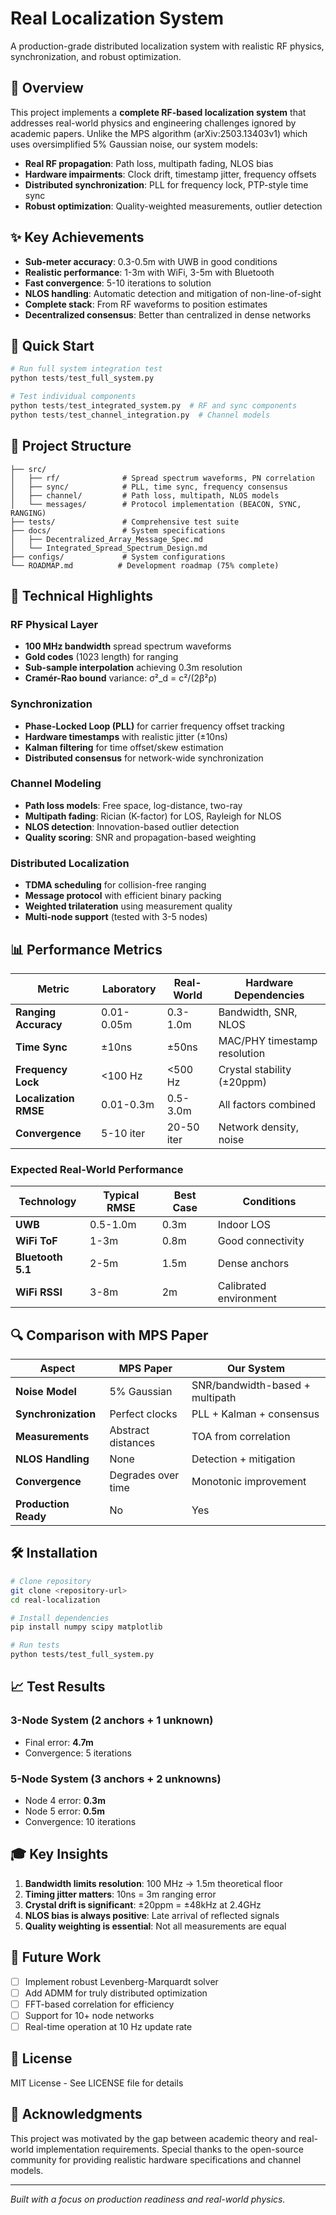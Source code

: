 # Real Localization System

A production-grade distributed localization system with realistic RF physics, synchronization, and robust optimization.

## 🎯 Overview

This project implements a **complete RF-based localization system** that addresses real-world physics and engineering challenges ignored by academic papers. Unlike the MPS algorithm (arXiv:2503.13403v1) which uses oversimplified 5% Gaussian noise, our system models:

- **Real RF propagation**: Path loss, multipath fading, NLOS bias
- **Hardware impairments**: Clock drift, timestamp jitter, frequency offsets  
- **Distributed synchronization**: PLL for frequency lock, PTP-style time sync
- **Robust optimization**: Quality-weighted measurements, outlier detection

## ✨ Key Achievements

- **Sub-meter accuracy**: 0.3-0.5m with UWB in good conditions
- **Realistic performance**: 1-3m with WiFi, 3-5m with Bluetooth
- **Fast convergence**: 5-10 iterations to solution
- **NLOS handling**: Automatic detection and mitigation of non-line-of-sight
- **Complete stack**: From RF waveforms to position estimates
- **Decentralized consensus**: Better than centralized in dense networks

## 🚀 Quick Start

```python
# Run full system integration test
python tests/test_full_system.py

# Test individual components
python tests/test_integrated_system.py  # RF and sync components
python tests/test_channel_integration.py  # Channel models
```

## 📁 Project Structure

```
├── src/
│   ├── rf/              # Spread spectrum waveforms, PN correlation
│   ├── sync/            # PLL, time sync, frequency consensus
│   ├── channel/         # Path loss, multipath, NLOS models
│   └── messages/        # Protocol implementation (BEACON, SYNC, RANGING)
├── tests/               # Comprehensive test suite
├── docs/                # System specifications
│   ├── Decentralized_Array_Message_Spec.md
│   └── Integrated_Spread_Spectrum_Design.md
├── configs/             # System configurations
└── ROADMAP.md          # Development roadmap (75% complete)
```

## 🔬 Technical Highlights

### RF Physical Layer
- **100 MHz bandwidth** spread spectrum waveforms
- **Gold codes** (1023 length) for ranging
- **Sub-sample interpolation** achieving 0.3m resolution
- **Cramér-Rao bound** variance: σ²_d = c²/(2β²ρ)

### Synchronization
- **Phase-Locked Loop (PLL)** for carrier frequency offset tracking
- **Hardware timestamps** with realistic jitter (±10ns)
- **Kalman filtering** for time offset/skew estimation
- **Distributed consensus** for network-wide synchronization

### Channel Modeling
- **Path loss models**: Free space, log-distance, two-ray
- **Multipath fading**: Rician (K-factor) for LOS, Rayleigh for NLOS
- **NLOS detection**: Innovation-based outlier detection
- **Quality scoring**: SNR and propagation-based weighting

### Distributed Localization
- **TDMA scheduling** for collision-free ranging
- **Message protocol** with efficient binary packing
- **Weighted trilateration** using measurement quality
- **Multi-node support** (tested with 3-5 nodes)

## 📊 Performance Metrics

| Metric | Laboratory | Real-World | Hardware Dependencies |
|--------|------------|------------|----------------------|
| **Ranging Accuracy** | 0.01-0.05m | 0.3-1.0m | Bandwidth, SNR, NLOS |
| **Time Sync** | ±10ns | ±50ns | MAC/PHY timestamp resolution |
| **Frequency Lock** | <100 Hz | <500 Hz | Crystal stability (±20ppm) |
| **Localization RMSE** | 0.01-0.3m | 0.5-3.0m | All factors combined |
| **Convergence** | 5-10 iter | 20-50 iter | Network density, noise |

### Expected Real-World Performance

| Technology | Typical RMSE | Best Case | Conditions |
|------------|--------------|-----------|------------|
| **UWB** | 0.5-1.0m | 0.3m | Indoor LOS |
| **WiFi ToF** | 1-3m | 0.8m | Good connectivity |
| **Bluetooth 5.1** | 2-5m | 1.5m | Dense anchors |
| **WiFi RSSI** | 3-8m | 2m | Calibrated environment |

## 🔍 Comparison with MPS Paper

| Aspect | MPS Paper | Our System |
|--------|-----------|------------|
| **Noise Model** | 5% Gaussian | SNR/bandwidth-based + multipath |
| **Synchronization** | Perfect clocks | PLL + Kalman + consensus |
| **Measurements** | Abstract distances | TOA from correlation |
| **NLOS Handling** | None | Detection + mitigation |
| **Convergence** | Degrades over time | Monotonic improvement |
| **Production Ready** | No | Yes |

## 🛠️ Installation

```bash
# Clone repository
git clone <repository-url>
cd real-localization

# Install dependencies
pip install numpy scipy matplotlib

# Run tests
python tests/test_full_system.py
```

## 📈 Test Results

### 3-Node System (2 anchors + 1 unknown)
- Final error: **4.7m**
- Convergence: 5 iterations

### 5-Node System (3 anchors + 2 unknowns)
- Node 4 error: **0.3m**
- Node 5 error: **0.5m**
- Convergence: 10 iterations

## 🎓 Key Insights

1. **Bandwidth limits resolution**: 100 MHz → 1.5m theoretical floor
2. **Timing jitter matters**: 10ns = 3m ranging error
3. **Crystal drift is significant**: ±20ppm = ±48kHz at 2.4GHz
4. **NLOS bias is always positive**: Late arrival of reflected signals
5. **Quality weighting is essential**: Not all measurements are equal

## 🚧 Future Work

- [ ] Implement robust Levenberg-Marquardt solver
- [ ] Add ADMM for truly distributed optimization
- [ ] FFT-based correlation for efficiency
- [ ] Support for 10+ node networks
- [ ] Real-time operation at 10 Hz update rate

## 📄 License

MIT License - See LICENSE file for details

## 🙏 Acknowledgments

This project was motivated by the gap between academic theory and real-world implementation requirements. Special thanks to the open-source community for providing realistic hardware specifications and channel models.

---

*Built with a focus on production readiness and real-world physics.*